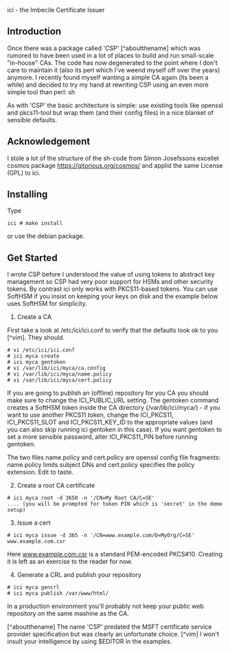 ici - the Imbecile Certificate Issuer

Introduction
------------

Once there was a package called 'CSP' [^aboutthename] which was rumored to have been used in a lot of places to build and run small-scale "in-house" CAs. The code has now degenerated to the point where I don't care to maintain it (also its perl which I've weend myself off over the years) anymore. I recently found myself wanting a simple CA again (its been a while) and decided to try my hand at rewriting CSP using an even more simple tool than perl: sh

As with 'CSP' the basic architecture is simple: use existing tools like openssl and pkcs11-tool but wrap them (and their config files) in a nice blanket of sensible defaults.

Acknowledgement
---------------

I stole a lot of the structure of the sh-code from Simon Josefssons excellet cosmos package https://gitorious.org/cosmos/ and applid the same License (GPL) to ici.

Installing
----------

Type

```
ici # make install
```

or use the debian package.

Get Started
-----------

I wrote CSP before I understood the value of using tokens to abstract key management so CSP had very poor support for HSMs and other security tokens. By contrast ici only works with PKCS11-based tokens. You can use SoftHSM if you insist on keeping your keys on disk and the example below uses SoftHSM for simplicity. 

1. Create a CA

First take a look at /etc/ici/ici.conf to verify that the defaults look ok to you [^vim]. They should.

```
# vi /etc/ici/ici.conf
# ici myca create
# ici myca gentoken
# vi /var/lib/ici/myca/ca.config
# vi /var/lib/ici/myca/name.policy
# vi /var/lib/ici/myca/cert.policy
```

If you are going to publish an (offline) repository for you CA you should make sure to change the ICI_PUBLIC_URL setting.  The gentoken command creates a SoftHSM token inside the CA directory (/var/lib/ici/myca/) - if you want to use another PKCS11 token, change the ICI_PKCS11, ICI_PKCS11_SLOT and ICI_PKCS11_KEY_ID to the appropriate values (and you can also skip running ici gentoken in this case). If you want gentoken to set a more sensible password, alter ICI_PKCS11_PIN before running gentoken.

The two files name.policy and cert.policy are openssl config file fragments: name.policy limits subject DNs and cert.policy specifies the policy extension. Edit to taste.

2. Create a root CA certificate

```
# ici myca root -d 3650 -n '/CN=My Root CA/C=SE'
.... (you will be prompted for token PIN which is 'secret' in the demo setup)
```

3. Issue a cert

```
# ici myca issue -d 365 -n '/CN=www.example.com/O=MyOrg/C=SE' www.example.com.csr
```

Here www.example.com.csr is a standard PEM-encoded PKCS#10. Creating it is left as an exercise to the reader for now.

4. Generate a CRL and publish your repository

```
# ici myca gencrl
# ici myca publish /var/www/html/
```

In a production environment you'll probably not keep your public web repository on the same mashine as the CA.

[^aboutthename] The name 'CSP' predated the MSFT certificate service provider specification but was clearly an unfortunate choice.
[^vim] I won't insult your intelligence by using $EDITOR in the examples.
